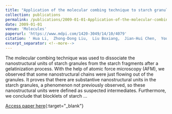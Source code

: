```yaml
---
title: "Application of the molecular combing technique to starch granules"
collection: publications
permalink: /publications/2009-01-01-Application-of-the-molecular-combing-technique-to-starch-granules
date: 2009-01-01
venue: 'Molecules'
paperurl: 'https://www.mdpi.com/1420-3049/14/10/4079'
citation: ' Hua Li,  Zhong-Dong Liu,  Liu Boxiang,  Jian-Hui Chen,  You-Ning Sun,  Xiao-Ling Lv,  Ze-Sheng Zhang,  Pin Sun,  Pin Zhang,  Yang-Li Wang, &quot;Application of the molecular combing technique to starch granules.&quot; Molecules, 2009.'
excerpt_separator: <!--more-->
---
```

<!--more-->
The molecular combing technique was used to dissociate the nanostructural units of starch granules from the starch fragments after a gelatinization process. With the help of atomic force microscopy (AFM), we observed that some nanostructural chains were just flowing out of the granules. It proves that there are substantive nanostructural units in the starch granules, a phenomenon not previously observed, so these nanostructural units were defined as suspected intermediates. Furthermore, we conclude that blocklets of starch …

[Access paper here](https://www.mdpi.com/1420-3049/14/10/4079){:target="_blank"}
